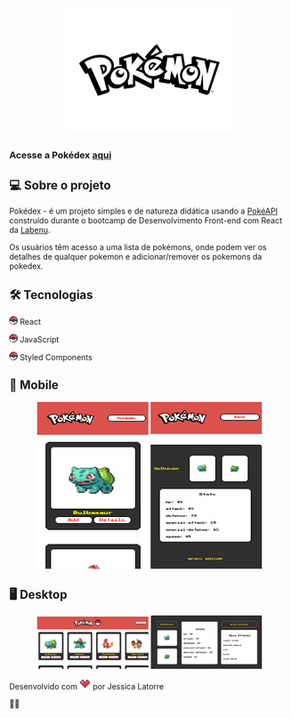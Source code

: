 <h1 align="center">
    <img alt="PokemonLogo" src="src/assets/images/pokemonLogo.png" width="300px"/>
    
</h1>
<h3>Acesse a Pokédex <a href="https://dear-week.surge.sh/">aqui</a></h3>


## 💻 Sobre o projeto
 Pokédex - é um projeto simples e de natureza didática usando a <a href="https://pokeapi.co/">PokéAPI</a> construído durante o bootcamp de Desenvolvimento Front-end com React da <a href="http://www.labenu.com.br/">Labenu</a>.
 
Os usuários têm acesso a uma lista de pokémons, onde podem ver os detalhes de qualquer pokemon e adicionar/remover os pokemons da pokedex.

## 🛠 Tecnologias

<p><img src="src/assets/images/pokebola.png" width="15px"/> React</p>
<p><img src="src/assets/images/pokebola.png" width="15px"/> JavaScript</p>
<p><img src="src/assets/images/pokebola.png" width="15px"/> Styled Components</p>

## 📱 Mobile

<p align="center">
  <img alt="pokedex HomeMobile" title="pokedex HomeMobile" src="src/assets/images/home-mobile.png" width="200px" height="300px">

  <img alt="pokedex DetailsMobile" title="pokedex DetailsMobile" src="src/assets/images/details-mobile.png" width="200px" height="300px">
</p>

## 🖥 Desktop

<p align="center">
  <img alt="pokedex HomeDesktop" title="pokedex HomeDesktop" src="src/assets/images/home-desktop.png" width="200px">

  <img alt="pokedex DetailsDesktop" title="pokedex DetailsDesktop" src="src/assets/images/details-desktop.png" width="200px">
</p>


<p>Desenvolvido com <img alt="coracao" tittle="coracao" src="src/assets/images/coracao.png" width="20px"/> por Jessica Latorre</p> 👋🏽 


